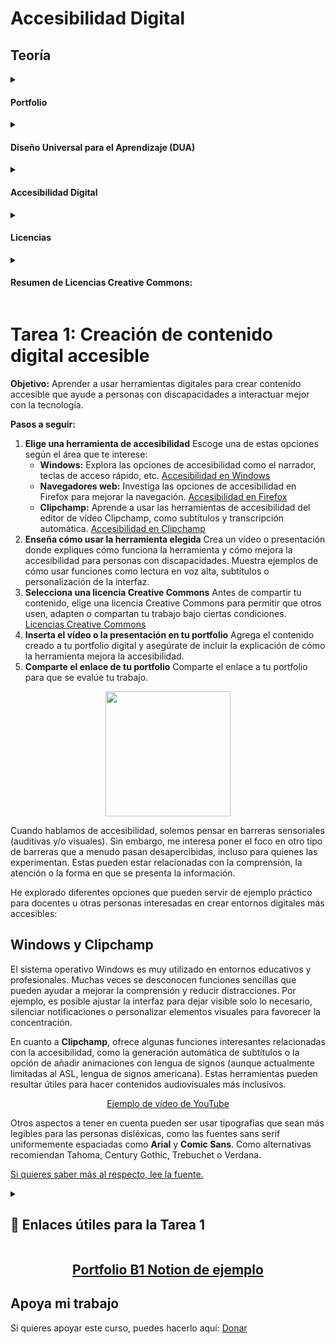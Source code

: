 # Accesibilidad Digital

## Teoría
<details>
<summary><h4>Portfolio</h4></summary>
  Un portfolio es una herramienta que organiza y presenta trabajos o proyectos de forma estructurada. En educación, se usa para documentar el aprendizaje, mostrar logros, evidenciar el progreso y reflexionar sobre el desarrollo del estudiante. Incluye trabajos, evidencias de competencias, reflexiones y autoevaluaciones.
</details>
<details>
  <summary><h4>Diseño Universal para el Aprendizaje (DUA)</h4></summary>
  El Diseño Universal para el Aprendizaje (DUA) es una metodología educativa que busca hacer el aprendizaje accesible para todos. Ofrece diferentes formas de acceder a la información, participar en el proceso y expresar lo aprendido, adaptándose a las necesidades de cada estudiante para eliminar barreras.
</details>
<details>
  <summary><h4>Accesibilidad Digital</h4></summary>
  La accesibilidad digital significa diseñar contenidos y plataformas que todas las personas, sin importar sus habilidades, puedan usar fácilmente. Esto incluye adaptaciones para personas con discapacidades visuales, auditivas, motoras o cognitivas, como lectores de pantalla, subtítulos, y diseños sencillos. Asegura que todos los usuarios tengan igualdad de oportunidades al usar la tecnología.
  Estrategias para diferentes discapacidades:
  
- **Visual:** Texto alternativo, contraste y tamaño de fuente ajustables, lectores de pantalla.
- **Auditiva:** Subtítulos y transcripciones.
- **Motora:** Comandos de voz y teclados especiales.
- **Cognitiva:** Lenguaje claro, apoyo visual y estructura sencilla.
</details>
<details>
  <summary><h4>Licencias</h4></summary>
  Las licencias determinan qué se puede hacer con una obra o contenido digital. Hay diferentes tipos:
  
- **Copyright:** El autor mantiene todos los derechos y restringe su uso sin permiso.
- **Creative Commons:** Permite usar, compartir o modificar la obra bajo ciertas condiciones.
- **Dominio Público:** No hay restricciones sobre el uso, ya que los derechos de autor han expirado o nunca existieron.
</details>
<details>
  <summary><h4>Resumen de Licencias Creative Commons:</h4></summary>
  
  - **CC BY:** Permite usar, compartir y modificar la obra con atribución al autor.
  - **CC BY-SA:** Permite lo mismo, pero las obras derivadas deben tener la misma licencia.
  - **CC BY-ND:** Permite compartir sin modificar la obra.
  - **CC BY-NC:** Uso no comercial con atribución al autor.
  - **CC BY-NC-SA:** Uso no comercial y creación de obras derivadas con la misma licencia.
  - **CC BY-NC-ND:** Compartir solo sin modificaciones y para fines no comerciales.
</details>

# Tarea 1: Creación de contenido digital accesible
**Objetivo:** Aprender a usar herramientas digitales para crear contenido accesible que ayude a personas con discapacidades a interactuar mejor con la tecnología.

**Pasos a seguir:**

  1. **Elige una herramienta de accesibilidad** Escoge una de estas opciones según el área que te interese:
       - **Windows:** Explora las opciones de accesibilidad como el narrador, teclas de acceso rápido, etc. [Accesibilidad en Windows](https://support.microsoft.com/es-es/windows/descubrir-las-caracter%C3%ADsticas-de-accesibilidad-de-windows-8b1068e6-d3b8-4ba8-b027-133dd8911df9)
       - **Navegadores web:** Investiga las opciones de accesibilidad en Firefox para mejorar la navegación. [Accesibilidad en Firefox](https://support.mozilla.org/es/kb/Accesibilidad)
       - **Clipchamp:** Aprende a usar las herramientas de accesibilidad del editor de vídeo Clipchamp, como subtítulos y transcripción automática. [Accesibilidad en Clipchamp](https://support.microsoft.com/es-es/topic/herramientas-de-accesibilidad-para-clipchamp-2108915e-fa69-4983-8116-b213dc4c1dd5)
  2. **Enseña cómo usar la herramienta elegida**
 Crea un vídeo o presentación donde expliques cómo funciona la herramienta y cómo mejora la accesibilidad para personas con discapacidades. Muestra ejemplos de cómo usar funciones como lectura en voz alta, subtítulos o personalización de la interfaz.
  3. **Selecciona una licencia Creative Commons**
 Antes de compartir tu contenido, elige una licencia Creative Commons para permitir que otros usen, adapten o compartan tu trabajo bajo ciertas condiciones. [Licencias Creative Commons](https://creativecommons.org/share-your-work/cclicenses/)
  4. **Inserta el vídeo o la presentación en tu portfolio**
 Agrega el contenido creado a tu portfolio digital y asegúrate de incluir la explicación de cómo la herramienta mejora la accesibilidad.
  5. **Comparte el enlace de tu portfolio**
 Comparte el enlace a tu portfolio para que se evalúe tu trabajo.

<p align="center"><img src="http://www.attuned.ai/jp-blog/item/682ce25fec26b008f977a55ce5f2dd325aa8dd65.png" width=200px/><p/>

Cuando hablamos de accesibilidad, solemos pensar en barreras sensoriales (auditivas y/o visuales). Sin embargo, me interesa poner el foco en otro tipo de barreras que a menudo pasan desapercibidas, incluso para quienes las experimentan. Estas pueden estar relacionadas con la comprensión, la atención o la forma en que se presenta la información.

He explorado diferentes opciones que pueden servir de ejemplo práctico para docentes u otras personas interesadas en crear entornos digitales más accesibles:

## Windows y Clipchamp
El sistema operativo Windows es muy utilizado en entornos educativos y profesionales. Muchas veces se desconocen funciones sencillas que pueden ayudar a mejorar la comprensión y reducir distracciones. Por ejemplo, es posible ajustar la interfaz para dejar visible solo lo necesario, silenciar notificaciones o personalizar elementos visuales para favorecer la concentración.

En cuanto a **Clipchamp**, ofrece algunas funciones interesantes relacionadas con la accesibilidad, como la generación automática de subtítulos o la opción de añadir animaciones con lengua de signos (aunque actualmente limitadas al ASL, lengua de signos americana). Estas herramientas pueden resultar útiles para hacer contenidos audiovisuales más inclusivos.
<p align=center>
  <a href="https://youtu.be/0awbrDrUMmw"> Ejemplo de vídeo de YouTube
  </a>
</p>

Otros aspectos a tener en cuenta pueden ser usar tipografías que sean más legibles para las personas disléxicas, como las fuentes sans serif uniformemente espaciadas como **Arial** y **Comic Sans**. Como alternativas recomiendan Tahoma, Century Gothic, Trebuchet o Verdana.

[Si quieres saber más al respecto, lee la fuente.](http://www.ild.es/blog/?p=56)

<details><summary><h2>🔗 Enlaces útiles para la Tarea 1</h2></summary>
<p>
  <a href="https://support.microsoft.com/es-es/windows/descubrir-las-caracter%C3%ADsticas-de-accesibilidad-de-windows-8b1068e6-d3b8-4ba8-b027-133dd8911df9"><h3>Accesibilidad en Windows</h3></a>
  Descubre las características de accesibilidad de Windows como el narrador, la lupa, el contraste alto, y otras herramientas de ayuda.
</p>
<p><a href="https://support.mozilla.org/es/kb/Accesibilidad"><h3>Accesibilidad en el navegador Firefox</h3></a>
Consulta cómo Firefox facilita la navegación web a personas con distintas discapacidades, mediante opciones como el lector, accesos por teclado y compatibilidad con tecnologías de asistencia.
</p>
<p><a href="https://support.microsoft.com/es-es/topic/herramientas-de-accesibilidad-para-clipchamp-2108915e-fa69-4983-8116-b213dc4c1dd5"><h3>Accesibilidad en Clipchamp</h3></a>
Aprende sobre las funciones de accesibilidad del editor de vídeo online Clipchamp, como subtítulos automáticos, transcripciones y edición simplificada.
</p>
<p><a href="https://creativecommons.org/share-your-work/cclicenses/"><h3>Tipos de licencias Creative Commons</h3></a>
Infórmate sobre las diferentes licencias CC que puedes usar para compartir tu trabajo: desde permitir cualquier uso hasta restringir la modificación o el uso comercial.
</p>
</details>

<h2 align="center"><a href="https://eriksenwolf.notion.site/Competencias-Digitales-B1-Eduki-Digitalak-1d04e3ab08e380b38a9be644907de330">Portfolio B1 Notion de ejemplo</a></h2>

## Apoya mi trabajo
Si quieres apoyar este curso, puedes hacerlo aquí: [Donar](https://paypal.me/eriksenwolf?locale.x=es_ES&country.x=ES)
